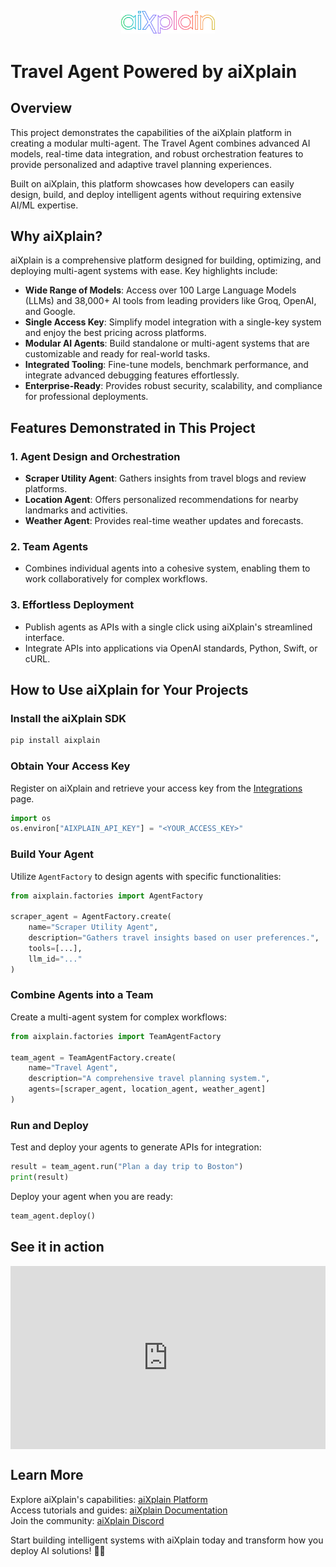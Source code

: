 <h2 align="center">
 <br>
 <img src="images/Aixplain Logo.png" alt="aiXplain Logo" width="150">
 <br>
</h2>

# Travel Agent Powered by aiXplain

## Overview

This project demonstrates the capabilities of the aiXplain platform in creating a modular multi-agent. The Travel Agent combines advanced AI models, real-time data integration, and robust orchestration features to provide personalized and adaptive travel planning experiences.

Built on aiXplain, this platform showcases how developers can easily design, build, and deploy intelligent agents without requiring extensive AI/ML expertise.

## Why aiXplain?

aiXplain is a comprehensive platform designed for building, optimizing, and deploying multi-agent systems with ease. Key highlights include:

- **Wide Range of Models**: Access over 100 Large Language Models (LLMs) and 38,000+ AI tools from leading providers like Groq, OpenAI, and Google.
- **Single Access Key**: Simplify model integration with a single-key system and enjoy the best pricing across platforms.
- **Modular AI Agents**: Build standalone or multi-agent systems that are customizable and ready for real-world tasks.
- **Integrated Tooling**: Fine-tune models, benchmark performance, and integrate advanced debugging features effortlessly.
- **Enterprise-Ready**: Provides robust security, scalability, and compliance for professional deployments.

## Features Demonstrated in This Project
### 1. Agent Design and Orchestration
- **Scraper Utility Agent**: Gathers insights from travel blogs and review platforms.
- **Location Agent**: Offers personalized recommendations for nearby landmarks and activities.
- **Weather Agent**: Provides real-time weather updates and forecasts.

### 2. Team Agents
- Combines individual agents into a cohesive system, enabling them to work collaboratively for complex workflows.

### 3. Effortless Deployment
- Publish agents as APIs with a single click using aiXplain's streamlined interface.
- Integrate APIs into applications via OpenAI standards, Python, Swift, or cURL.


## How to Use aiXplain for Your Projects

### Install the aiXplain SDK

```python
pip install aixplain
```

### Obtain Your Access Key
Register on aiXplain and retrieve your access key from the [Integrations](https://platform.aixplain.com/account/integrations) page. 

```python
import os
os.environ["AIXPLAIN_API_KEY"] = "<YOUR_ACCESS_KEY>"
```

### Build Your Agent
Utilize `AgentFactory` to design agents with specific functionalities:

```python
from aixplain.factories import AgentFactory

scraper_agent = AgentFactory.create(
    name="Scraper Utility Agent",
    description="Gathers travel insights based on user preferences.",
    tools=[...],
    llm_id="..."
)
```

### Combine Agents into a Team
Create a multi-agent system for complex workflows:

```python
from aixplain.factories import TeamAgentFactory

team_agent = TeamAgentFactory.create(
    name="Travel Agent",
    description="A comprehensive travel planning system.",
    agents=[scraper_agent, location_agent, weather_agent]
)
```

### Run and Deploy
Test and deploy your agents to generate APIs for integration:

```python
result = team_agent.run("Plan a day trip to Boston")
print(result)
```
Deploy your agent when you are ready:

```python
team_agent.deploy()
```

## See it in action

<div style="position: relative; padding-bottom: 58.15831987075929%; height: 0;"><iframe src="https://www.loom.com/embed/127a7f6691514035bcf2877ccfcda1eb?sid=8c740ef3-59c4-49a3-8d78-0085059aba41" frameborder="0" webkitallowfullscreen mozallowfullscreen allowfullscreen style="position: absolute; top: 0; left: 0; width: 100%; height: 100%;"></iframe></div>

## Learn More
Explore aiXplain's capabilities: [aiXplain Platform](https://aixplain.com/)<br>
Access tutorials and guides: [aiXplain Documentation](https://www.google.com/url?q=https%3A%2F%2Fdocs.aixplain.com)<br>
Join the community: [aiXplain Discord](https://www.google.com/url?q=https%3A%2F%2Fhttps%3A%2F%2Fdiscord.com%2Finvite%2FT5dCmjRSYA)

Start building intelligent systems with aiXplain today and transform how you deploy AI solutions! 🚀🤖